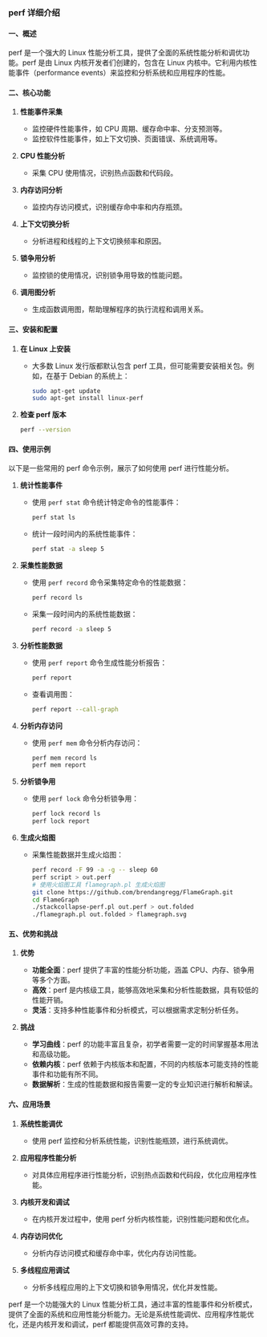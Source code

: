 ### perf 详细介绍

#### 一、概述

perf 是一个强大的 Linux 性能分析工具，提供了全面的系统性能分析和调优功能。perf 是由 Linux 内核开发者们创建的，包含在 Linux 内核中。它利用内核性能事件（performance events）来监控和分析系统和应用程序的性能。

#### 二、核心功能

1. **性能事件采集**
   - 监控硬件性能事件，如 CPU 周期、缓存命中率、分支预测等。
   - 监控软件性能事件，如上下文切换、页面错误、系统调用等。

2. **CPU 性能分析**
   - 采集 CPU 使用情况，识别热点函数和代码段。

3. **内存访问分析**
   - 监控内存访问模式，识别缓存命中率和内存瓶颈。

4. **上下文切换分析**
   - 分析进程和线程的上下文切换频率和原因。

5. **锁争用分析**
   - 监控锁的使用情况，识别锁争用导致的性能问题。

6. **调用图分析**
   - 生成函数调用图，帮助理解程序的执行流程和调用关系。

#### 三、安装和配置

1. **在 Linux 上安装**
   - 大多数 Linux 发行版都默认包含 perf 工具，但可能需要安装相关包。例如，在基于 Debian 的系统上：
     ```bash
     sudo apt-get update
     sudo apt-get install linux-perf
     ```

2. **检查 perf 版本**
   ```bash
   perf --version
   ```

#### 四、使用示例

以下是一些常用的 perf 命令示例，展示了如何使用 perf 进行性能分析。

1. **统计性能事件**
   - 使用 `perf stat` 命令统计特定命令的性能事件：
     ```bash
     perf stat ls
     ```
   - 统计一段时间内的系统性能事件：
     ```bash
     perf stat -a sleep 5
     ```

2. **采集性能数据**
   - 使用 `perf record` 命令采集特定命令的性能数据：
     ```bash
     perf record ls
     ```
   - 采集一段时间内的系统性能数据：
     ```bash
     perf record -a sleep 5
     ```

3. **分析性能数据**
   - 使用 `perf report` 命令生成性能分析报告：
     ```bash
     perf report
     ```
   - 查看调用图：
     ```bash
     perf report --call-graph
     ```

4. **分析内存访问**
   - 使用 `perf mem` 命令分析内存访问：
     ```bash
     perf mem record ls
     perf mem report
     ```

5. **分析锁争用**
   - 使用 `perf lock` 命令分析锁争用：
     ```bash
     perf lock record ls
     perf lock report
     ```

6. **生成火焰图**
   - 采集性能数据并生成火焰图：
     ```bash
     perf record -F 99 -a -g -- sleep 60
     perf script > out.perf
     # 使用火焰图工具 flamegraph.pl 生成火焰图
     git clone https://github.com/brendangregg/FlameGraph.git
     cd FlameGraph
     ./stackcollapse-perf.pl out.perf > out.folded
     ./flamegraph.pl out.folded > flamegraph.svg
     ```

#### 五、优势和挑战

1. **优势**
   - **功能全面**：perf 提供了丰富的性能分析功能，涵盖 CPU、内存、锁争用等多个方面。
   - **高效**：perf 是内核级工具，能够高效地采集和分析性能数据，具有较低的性能开销。
   - **灵活**：支持多种性能事件和分析模式，可以根据需求定制分析任务。

2. **挑战**
   - **学习曲线**：perf 的功能丰富且复杂，初学者需要一定的时间掌握基本用法和高级功能。
   - **依赖内核**：perf 依赖于内核版本和配置，不同的内核版本可能支持的性能事件和功能有所不同。
   - **数据解析**：生成的性能数据和报告需要一定的专业知识进行解析和解读。

#### 六、应用场景

1. **系统性能调优**
   - 使用 perf 监控和分析系统性能，识别性能瓶颈，进行系统调优。

2. **应用程序性能分析**
   - 对具体应用程序进行性能分析，识别热点函数和代码段，优化应用程序性能。

3. **内核开发和调试**
   - 在内核开发过程中，使用 perf 分析内核性能，识别性能问题和优化点。

4. **内存访问优化**
   - 分析内存访问模式和缓存命中率，优化内存访问性能。

5. **多线程应用调试**
   - 分析多线程应用的上下文切换和锁争用情况，优化并发性能。

perf 是一个功能强大的 Linux 性能分析工具，通过丰富的性能事件和分析模式，提供了全面的系统和应用性能分析能力。无论是系统性能调优、应用程序性能优化，还是内核开发和调试，perf 都能提供高效可靠的支持。